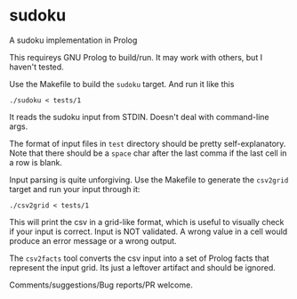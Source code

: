 # sudoku
A sudoku implementation in Prolog

This requireys GNU Prolog to build/run. It may work with others, but I haven't tested.

Use the Makefile to build the `sudoku` target. And run it like this

`./sudoku < tests/1`

It reads the sudoku input from STDIN. Doesn't deal with command-line args.

The format of input files in `test` directory should be pretty self-explanatory. Note that there should be a `space` char
after the last comma if the last cell in a row is blank.

Input parsing is quite unforgiving. Use the Makefile to generate the `csv2grid` target and run your input through it:

`./csv2grid < tests/1`

This will print the csv in a grid-like format, which is useful to visually check if your input is correct. Input is NOT validated. A wrong value in a cell would produce an error message or a wrong output.

The `csv2facts` tool converts the csv input into a set of Prolog facts that represent the input grid. Its just a leftover artifact and should be ignored.

Comments/suggestions/Bug reports/PR welcome.
